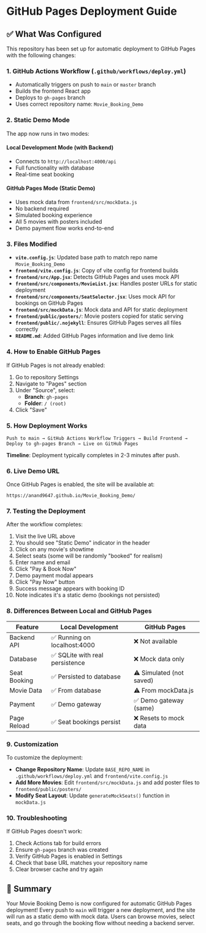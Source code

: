 # GitHub Pages Deployment Guide

## ✅ What Was Configured

This repository has been set up for automatic deployment to GitHub Pages with the following changes:

### 1. **GitHub Actions Workflow** (`.github/workflows/deploy.yml`)
- Automatically triggers on push to `main` or `master` branch
- Builds the frontend React app
- Deploys to `gh-pages` branch
- Uses correct repository name: `Movie_Booking_Demo`

### 2. **Static Demo Mode**
The app now runs in two modes:

#### Local Development Mode (with Backend)
- Connects to `http://localhost:4000/api`
- Full functionality with database
- Real-time seat booking

#### GitHub Pages Mode (Static Demo)
- Uses mock data from `frontend/src/mockData.js`
- No backend required
- Simulated booking experience
- All 5 movies with posters included
- Demo payment flow works end-to-end

### 3. **Files Modified**

- **`vite.config.js`**: Updated base path to match repo name `Movie_Booking_Demo`
- **`frontend/vite.config.js`**: Copy of vite config for frontend builds
- **`frontend/src/App.jsx`**: Detects GitHub Pages and uses mock API
- **`frontend/src/components/MovieList.jsx`**: Handles poster URLs for static deployment
- **`frontend/src/components/SeatSelector.jsx`**: Uses mock API for bookings on GitHub Pages
- **`frontend/src/mockData.js`**: Mock data and API for static deployment
- **`frontend/public/posters/`**: Movie posters copied for static serving
- **`frontend/public/.nojekyll`**: Ensures GitHub Pages serves all files correctly
- **`README.md`**: Added GitHub Pages information and live demo link

### 4. **How to Enable GitHub Pages**

If GitHub Pages is not already enabled:

1. Go to repository Settings
2. Navigate to "Pages" section
3. Under "Source", select:
   - **Branch**: `gh-pages`
   - **Folder**: `/ (root)`
4. Click "Save"

### 5. **How Deployment Works**

```
Push to main → GitHub Actions Workflow Triggers → Build Frontend → Deploy to gh-pages Branch → Live on GitHub Pages
```

**Timeline**: Deployment typically completes in 2-3 minutes after push.

### 6. **Live Demo URL**

Once GitHub Pages is enabled, the site will be available at:
```
https://anand9647.github.io/Movie_Booking_Demo/
```

### 7. **Testing the Deployment**

After the workflow completes:

1. Visit the live URL above
2. You should see "Static Demo" indicator in the header
3. Click on any movie's showtime
4. Select seats (some will be randomly "booked" for realism)
5. Enter name and email
6. Click "Pay & Book Now"
7. Demo payment modal appears
8. Click "Pay Now" button
9. Success message appears with booking ID
10. Note indicates it's a static demo (bookings not persisted)

### 8. **Differences Between Local and GitHub Pages**

| Feature | Local Development | GitHub Pages |
|---------|------------------|--------------|
| Backend API | ✅ Running on localhost:4000 | ❌ Not available |
| Database | ✅ SQLite with real persistence | ❌ Mock data only |
| Seat Booking | ✅ Persisted to database | ⚠️ Simulated (not saved) |
| Movie Data | ✅ From database | ⚠️ From mockData.js |
| Payment | ✅ Demo gateway | ✅ Demo gateway (same) |
| Page Reload | ✅ Seat bookings persist | ❌ Resets to mock data |

### 9. **Customization**

To customize the deployment:

- **Change Repository Name**: Update `BASE_REPO_NAME` in `.github/workflows/deploy.yml` and `frontend/vite.config.js`
- **Add More Movies**: Edit `frontend/src/mockData.js` and add poster files to `frontend/public/posters/`
- **Modify Seat Layout**: Update `generateMockSeats()` function in `mockData.js`

### 10. **Troubleshooting**

If GitHub Pages doesn't work:

1. Check Actions tab for build errors
2. Ensure `gh-pages` branch was created
3. Verify GitHub Pages is enabled in Settings
4. Check that base URL matches your repository name
5. Clear browser cache and try again

## 🎉 Summary

Your Movie Booking Demo is now configured for automatic GitHub Pages deployment! Every push to `main` will trigger a new deployment, and the site will run as a static demo with mock data. Users can browse movies, select seats, and go through the booking flow without needing a backend server.
